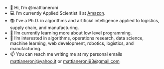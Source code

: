 - 👋 Hi, I’m @mattianeroni
- 💻 I’m currently Applied Scientist II at [Amazon](https://www.amazon.science/).
- 📚 I've a Ph.D. in algorithms and artificial intelligence applied to logistics, supply chain, and manufacturing.
- 🌱 I’m currently learning more about low level programming.
- 💞️ I’m interested in algorithms, operations research, data science, machine learning, web development, robotics, logistics, and manufacturing.
- 📫 You can reach me writing me at my personal emails mattianeroni@yahoo.it or mattianeroni93@gmail.com
